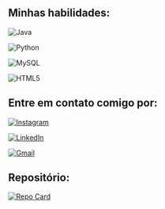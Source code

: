 ## Minhas habilidades:
![Java](https://img.shields.io/badge/java-%23ED8B00.svg?style=for-the-badge&logo=openjdk&logoColor=white)

![Python](https://img.shields.io/badge/python-3670A0?style=for-the-badge&logo=python&logoColor=ffdd54)

![MySQL](https://img.shields.io/badge/MySQL-00000F?style=for-the-badge&logo=mysql&logoColor=white)

![HTML5](https://img.shields.io/badge/HTML5-E34F26?style=for-the-badge&logo=html5&logoColor=white)

## Entre em contato comigo por:
[![Instagram](https://img.shields.io/badge/-Instagram-%23E4405F?style=for-the-badge&logo=instagram&logoColor=white)](https://www.instagram.com/nicholassant/)

[![LinkedIn](https://img.shields.io/badge/LinkedIn-0077B5?style=for-the-badge&logo=linkedin&logoColor=white)](https://www.linkedin.com/in/nicholas-santana-226038286/?lipi=urn%3Ali%3Apage%3Ad_flagship3_feed%3B2rcGofooT%2FW%2FiMOHnvqClg%3D%3D/)

[![Gmail](https://img.shields.io/badge/Gmail-333333?style=for-the-badge&logo=gmail&logoColor=red)](mailto:nicholasousa0807@gmail.com)

## Repositório:

[![Repo Card](https://github-readme-stats.vercel.app/api/pin/?username=NickMcLare&repo=desafio_dio_open_source&bg_color=000&border_color=30A3DC&show_icons=true&icon_color=30A3DC&title_color=E94D5F&text_color=FFF)](https://github.com/NickMcLare/desafio_dio_open_source)